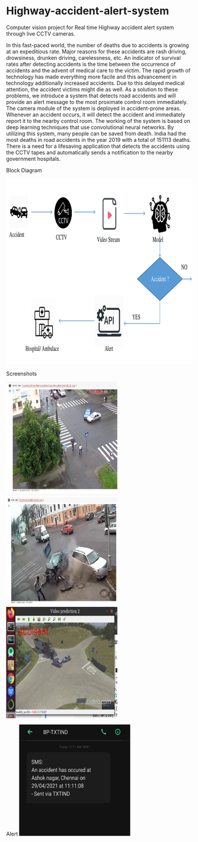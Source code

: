 # Highway-accident-alert-system
Computer vision project for Real time Highway accident alert system through live CCTV cameras.

In this fast-paced world, the number of deaths due to accidents is growing at an expeditious rate. Major reasons for these accidents are rash driving, drowsiness, drunken driving, carelessness, etc. An indicator of survival rates after detecting accidents is the time between the occurrence of accidents and the advent of medical care to the victim. The rapid growth of technology has made everything more facile and this advancement in technology additionally increased accidents. Due to this delayed medical attention, the accident victims might die as well. As a solution to these problems, we introduce a system that detects road accidents and will provide an alert message to the most proximate control room immediately. The camera module of the system is deployed in accident-prone areas. Whenever an accident occurs, it will detect the accident and immediately report it to the nearby control room. The working of the system is based on deep learning techniques that use convolutional neural networks. By utilizing this system, many people can be saved from death. India had the most deaths in road accidents in the year 2019 with a total of 151113 deaths. There is a need for a lifesaving application that detects the accidents using the CCTV tapes and automatically sends a notification to the nearby government hospitals.

Block Diagram

<img src="https://github.com/anubhavmishra123/Highway-accident-alert-system/blob/main/Picture1.png" width="700" height="500">

Screenshots

<img src="https://github.com/anubhavmishra123/Highway-accident-alert-system/blob/main/screenshot1.png" width="300" height="300">

<img src="https://github.com/anubhavmishra123/Highway-accident-alert-system/blob/main/screenshot2.png" width="300" height="300">

<img src="https://github.com/anubhavmishra123/Highway-accident-alert-system/blob/main/screenshot3.png" width="300" height="300">

Alert
<img src="https://github.com/anubhavmishra123/Highway-accident-alert-system/blob/main/screenshot%205.png" width="300" height="300">
